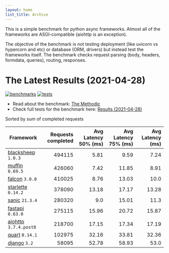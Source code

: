 ```yaml
---
layout: home
list_title: Archive
---
```


This is a simple benchmark for python async frameworks. Almost all of the
frameworks are ASGI-compatible (aiohttp is an exception).

The objective of the benchmark is not testing deployment (like uvicorn vs
hypercorn and etc) or database (ORM, drivers) but instead test the frameworks
itself. The benchmark checks request parsing (body, headers, formdata,
queries), routing, responses.

# The Latest Results (2021-04-28)

[![benchmarks](https://github.com/klen/muffin-benchmark/actions/workflows/benchmarks.yml/badge.svg)](https://github.com/klen/muffin-benchmark/actions/workflows/benchmarks.yml)
[![tests](https://github.com/klen/muffin-benchmark/actions/workflows/tests.yml/badge.svg)](https://github.com/klen/muffin-benchmark/actions/workflows/tests.yml)

* Read about the benchmark: [The Methodic](methodic.md)
* Check full tests for the benchmark here: [Results (2021-04-28)](_posts/2021-04-28-results.md)

Sorted by sum of completed requests

| Framework | Requests completed | Avg Latency 50% (ms) | Avg Latency 75% (ms) | Avg Latency (ms) |
| --------- | -----------------: | -------------------: | -------------------: | ---------------: |
| [blacksheep](https://pypi.org/project/blacksheep/) `1.0.3` | 494115 | 5.81 | 9.59 | 7.24
| [muffin](https://pypi.org/project/muffin/) `0.69.5` | 426060 | 7.42 | 11.85 | 8.91
| [falcon](https://pypi.org/project/falcon/) `3.0.0` | 410025 | 8.76 | 13.03 | 10.0
| [starlette](https://pypi.org/project/starlette/) `0.14.2` | 378090 | 13.18 | 17.17 | 13.28
| [sanic](https://pypi.org/project/sanic/) `21.3.4` | 280320 | 9.0 | 15.01 | 11.3
| [fastapi](https://pypi.org/project/fastapi/) `0.63.0` | 275115 | 15.96 | 20.72 | 15.87
| [aiohttp](https://pypi.org/project/aiohttp/) `3.7.4.post0` | 218700 | 17.15 | 17.34 | 17.19
| [quart](https://pypi.org/project/quart/) `0.14.1` | 102975 | 32.16 | 33.81 | 32.36
| [django](https://pypi.org/project/django/) `3.2` | 58095 | 52.78 | 58.93 | 53.0

